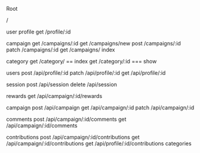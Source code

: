 Root

/

user profile
get /profile/:id


campaign
get /campaigns/:id
get /campaigns/new
post /campaigns/:id
patch /campaigns/:id
get /campaigns/ index

category
get /category/ == index
get /category/:id === show

users
post /api/profile/:id
patch /api/profile/:id
get /api/profile/:id

session
post /api/session
delete /api/session

rewards
get /api/campaign/:id/rewards

campaign
post /api/campaign
get /api/campaign/:id
patch /api/campaign/:id

comments
post /api/campaign/:id/comments
get /api/campaign/:id/comments

contributions
post /api/campaign/:id/contributions
get /api/campaign/:id/contributions
get /api/profile/:id/contributions
categories
